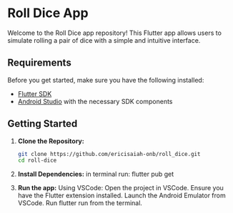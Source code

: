 # Roll Dice App

Welcome to the Roll Dice app repository! This Flutter app allows users to simulate rolling a pair of dice with a simple and intuitive interface.

## Requirements

Before you get started, make sure you have the following installed:

- [Flutter SDK](https://flutter.dev/docs/get-started/install)
- [Android Studio](https://developer.android.com/studio) with the necessary SDK components

## Getting Started

1. **Clone the Repository:**
   ```bash
   git clone https://github.com/ericisaiah-onb/roll_dice.git
   cd roll-dice

2. **Install Dependencies:**
   in terminal run: flutter pub get

3. **Run the app:**
    Using VSCode:
    Open the project in VSCode.
    Ensure you have the Flutter extension installed.
    Launch the Android Emulator from VSCode.
    Run flutter run from the terminal.